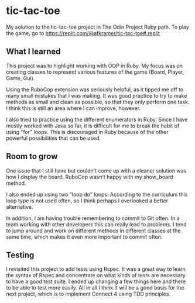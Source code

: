 # tic-tac-toe
My solution to the tic-tac-toe project in The Odin Project Ruby path.
To play the game, go to https://replit.com/@afkramer/tic-tac-toe#.replit

## What I learned
This project was to highlight working with OOP in Ruby. My focus was on creating classes to represent various features of the game (Board, Player, Game, Gui).

Using the RuboCop extension was seriously helpful, as it tipped me off to many small mistakes that I was making. It was good practice to try to make methods as small and clean as possible, so that they only perform one task. I think this is still an area where I can improve, however.

I also tried to practice using the different enumerators in Ruby. Since I have mostly worked with Java so far, it is difficult for me to break the habit of using "for" loops. This is discouraged in Ruby because of the other powerful possibilities that can be used.

## Room to grow
One issue that I still have but couldn't come up with a cleaner solution was how I display the board. RuboCop wasn't happy with my show_board method. 

I also ended up using two "loop do" loops. According to the curriculum this loop type is not used often, so I think perhaps I overlooked a better alternative.

In addition, I am having trouble remembering to commit to Git often. In a team working with other developers this can really lead to problems. I tend to jump around and work on different methods in different classes at the same time, which makes it even more important to commit often.

## Testing
I revisited this project to add tests using Rspec. It was a great way to learn the syntax of Rspec and concentrate on what kinds of tests are necessary to have a good test suite. I ended up changing a few things here and there to be able to test more easily. All in all I think it will be a good basis for the next project, which is to implement Connect 4 using TDD principles.